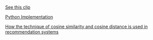 [See this clip](https://youtu.be/mQewAJb8oJ8?si=_NpAUVdKKuWDcwA9&t=3807)


[Python Implementation](https://youtu.be/mQewAJb8oJ8?si=DbqYewU1Z5UOewb0&t=4481)

[How the technique of cosine similarity and cosine distance is used in recommendation systems](https://youtu.be/ieMjGVYw9ag?si=LLyiwHun3q9eScoz&t=525)